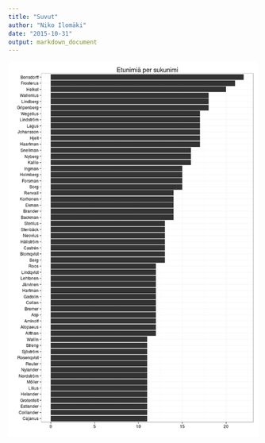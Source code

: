 ```yaml
---
title: "Suvut"
author: "Niko Ilomäki"
date: "2015-10-31"
output: markdown_document
---
```




![plot of chunk suvut](figure/suvut-1.png) 

